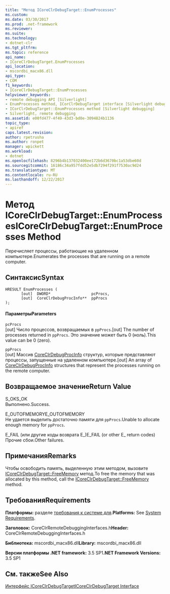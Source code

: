 ```yaml
---
title: "Метод ICoreClrDebugTarget::EnumProcesses"
ms.custom: 
ms.date: 03/30/2017
ms.prod: .net-framework
ms.reviewer: 
ms.suite: 
ms.technology:
- dotnet-clr
ms.tgt_pltfrm: 
ms.topic: reference
api_name:
- ICoreClrDebugTarget.EnumProcesses
api_location:
- mscordbi_macx86.dll
api_type:
- COM
f1_keywords:
- ICoreClrDebugTarget::EnumProcesses
helpviewer_keywords:
- remote debugging API [Silverlight]
- EnumProcesses method, ICorClrDebugTarget interface [Silverlight debugging]
- ICorClrDebugTarget::EnumProcesses method [Silverlight debugging]
- Silverlight, remote debugging
ms.assetid: e00fd477-4f49-43d3-bd0e-3094824b1136
topic_type:
- apiref
caps.latest.revision: 
author: rpetrusha
ms.author: ronpet
manager: wpickett
ms.workload:
- dotnet
ms.openlocfilehash: 8296b4b137032400ee172b6d3670bc1a53dbe60d
ms.sourcegitcommit: 16186c34a957fdd52e5db7294f291f7530ac9d24
ms.translationtype: MT
ms.contentlocale: ru-RU
ms.lasthandoff: 12/22/2017
---
```

# <a name="icoreclrdebugtargetenumprocesses-method"></a><span data-ttu-id="3b667-102">Метод ICoreClrDebugTarget::EnumProcesses</span><span class="sxs-lookup"><span data-stu-id="3b667-102">ICoreClrDebugTarget::EnumProcesses Method</span></span>
<span data-ttu-id="3b667-103">Перечисляет процессы, работающие на удаленном компьютере.</span><span class="sxs-lookup"><span data-stu-id="3b667-103">Enumerates the processes that are running on a remote computer.</span></span>  
  
## <a name="syntax"></a><span data-ttu-id="3b667-104">Синтаксис</span><span class="sxs-lookup"><span data-stu-id="3b667-104">Syntax</span></span>  
  
```  
HRESULT EnumProcesses (  
       [out]  DWORD*                  pcProcs,   
       [out]  CoreClrDebugProcInfo**  ppProcs  
);  
```  
  
#### <a name="parameters"></a><span data-ttu-id="3b667-105">Параметры</span><span class="sxs-lookup"><span data-stu-id="3b667-105">Parameters</span></span>  
 `pcProcs`  
 <span data-ttu-id="3b667-106">[out] Число процессов, возвращаемых в `ppProcs`.</span><span class="sxs-lookup"><span data-stu-id="3b667-106">[out] The number of processes returned in `ppProcs`.</span></span> <span data-ttu-id="3b667-107">Это значение может быть 0 (ноль).</span><span class="sxs-lookup"><span data-stu-id="3b667-107">This value can be 0 (zero).</span></span>  
  
 `ppProcs`  
 <span data-ttu-id="3b667-108">[out] Массив [CoreClrDebugProcInfo](../../../../docs/framework/unmanaged-api/debugging/coreclrdebugprocinfo-structure.md) структур, которые представляют процессы, запущенные на удаленном компьютере.</span><span class="sxs-lookup"><span data-stu-id="3b667-108">[out] An array of [CoreClrDebugProcInfo](../../../../docs/framework/unmanaged-api/debugging/coreclrdebugprocinfo-structure.md) structures that represent the processes running on the remote computer.</span></span>  
  
## <a name="return-value"></a><span data-ttu-id="3b667-109">Возвращаемое значение</span><span class="sxs-lookup"><span data-stu-id="3b667-109">Return Value</span></span>  
 <span data-ttu-id="3b667-110">S_OK</span><span class="sxs-lookup"><span data-stu-id="3b667-110">S_OK</span></span>  
 <span data-ttu-id="3b667-111">Выполнено.</span><span class="sxs-lookup"><span data-stu-id="3b667-111">Success.</span></span>  
  
 <span data-ttu-id="3b667-112">E_OUTOFMEMORY</span><span class="sxs-lookup"><span data-stu-id="3b667-112">E_OUTOFMEMORY</span></span>  
 <span data-ttu-id="3b667-113">Не удается выделить достаточно памяти для `ppProcs`.</span><span class="sxs-lookup"><span data-stu-id="3b667-113">Unable to allocate enough memory for `ppProcs`.</span></span>  
  
 <span data-ttu-id="3b667-114">E_FAIL (или другие коды возврата E_)</span><span class="sxs-lookup"><span data-stu-id="3b667-114">E_FAIL (or other E_ return codes)</span></span>  
 <span data-ttu-id="3b667-115">Прочие сбои.</span><span class="sxs-lookup"><span data-stu-id="3b667-115">Other failures.</span></span>  
  
## <a name="remarks"></a><span data-ttu-id="3b667-116">Примечания</span><span class="sxs-lookup"><span data-stu-id="3b667-116">Remarks</span></span>  
 <span data-ttu-id="3b667-117">Чтобы освободить память, выделенную этим методом, вызовите [ICoreClrDebugTarget::FreeMemory](../../../../docs/framework/unmanaged-api/debugging/icoreclrdebugtarget-freememory-method.md) метод.</span><span class="sxs-lookup"><span data-stu-id="3b667-117">To free the memory that was allocated by this method, call the [ICoreClrDebugTarget::FreeMemory](../../../../docs/framework/unmanaged-api/debugging/icoreclrdebugtarget-freememory-method.md) method.</span></span>  
  
## <a name="requirements"></a><span data-ttu-id="3b667-118">Требования</span><span class="sxs-lookup"><span data-stu-id="3b667-118">Requirements</span></span>  
 <span data-ttu-id="3b667-119">**Платформы:** разделе [требования к системе для](../../../../docs/framework/get-started/system-requirements.md).</span><span class="sxs-lookup"><span data-stu-id="3b667-119">**Platforms:** See [System Requirements](../../../../docs/framework/get-started/system-requirements.md).</span></span>  
  
 <span data-ttu-id="3b667-120">**Заголовок:** CoreClrRemoteDebuggingInterfaces.h</span><span class="sxs-lookup"><span data-stu-id="3b667-120">**Header:** CoreClrRemoteDebuggingInterfaces.h</span></span>  
  
 <span data-ttu-id="3b667-121">**Библиотека:** mscordbi_macx86.dll</span><span class="sxs-lookup"><span data-stu-id="3b667-121">**Library:** mscordbi_macx86.dll</span></span>  
  
 <span data-ttu-id="3b667-122">**Версии платформы .NET framework:** 3.5 SP1</span><span class="sxs-lookup"><span data-stu-id="3b667-122">**.NET Framework Versions:** 3.5 SP1</span></span>  
  
## <a name="see-also"></a><span data-ttu-id="3b667-123">См. также</span><span class="sxs-lookup"><span data-stu-id="3b667-123">See Also</span></span>  
 [<span data-ttu-id="3b667-124">Интерфейс ICoreClrDebugTarget</span><span class="sxs-lookup"><span data-stu-id="3b667-124">ICoreClrDebugTarget Interface</span></span>](../../../../docs/framework/unmanaged-api/debugging/icoreclrdebugtarget-interface.md)
